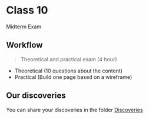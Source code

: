 # Class 10

Midterm Exam

## Workflow

> Theoretical and practical exam (4 hour)
- Theoretical (10 questions about the content)
- Practical (Build one page based on a wireframe)

## Our discoveries

You can share your discoveries in the folder [Discoveries](https://github.com/felipez3r0/openclasses/Examples/Classes/Class01/Discoveries)
